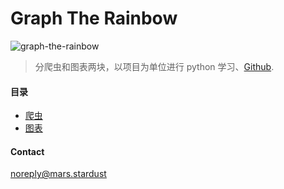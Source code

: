 # Graph The Rainbow

![graph-the-rainbow](https://github.com/udtrokia/Graph-The-Rainbow/blob/master/assets/images/rainbow.png?raw=true)

> 分爬虫和图表两块，以项目为单位进行 python 学习、[Github][1].

#### 目录
+ [爬虫](/articles/spider/README.md)
+ [图表](/articles/chart/README.md)

#### Contact
noreply@mars.stardust

[1]: https://github.com/sonatatlas/Graph-The-Rainbow
